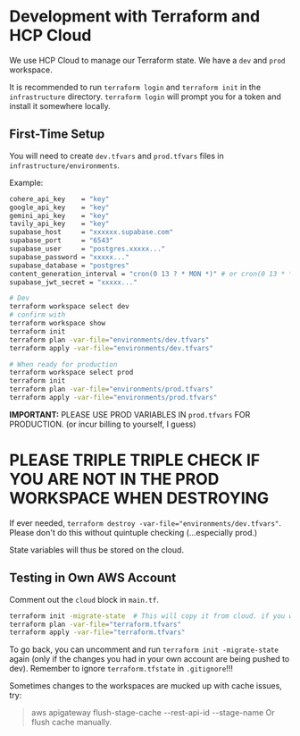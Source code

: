 # Development with Terraform and HCP Cloud

We use HCP Cloud to manage our Terraform state.
We have a `dev` and `prod` workspace.

It is recommended to run `terraform login` and `terraform init` in the `infrastructure` directory. `terraform login` will prompt you for a token and install it somewhere locally.

## First-Time Setup
You will need to create `dev.tfvars` and `prod.tfvars` files in `infrastructure/environments`.

Example:
```sh
cohere_api_key    = "key"
google_api_key    = "key"
gemini_api_key    = "key"
tavily_api_key    = "key"
supabase_host     = "xxxxxx.supabase.com"
supabase_port     = "6543"
supabase_user     = "postgres.xxxxx..."
supabase_password = "xxxxx..."
supabase_database = "postgres"
content_generation_interval = "cron(0 13 ? * MON *)" # or cron(0 13 * * ? *) for prod
supabase_jwt_secret = "xxxxx..."
```

```sh
# Dev
terraform workspace select dev
# confirm with
terraform workspace show
terraform init
terraform plan -var-file="environments/dev.tfvars"
terraform apply -var-file="environments/dev.tfvars"

# When ready for production
terraform workspace select prod
terraform init
terraform plan -var-file="environments/prod.tfvars"
terraform apply -var-file="environments/prod.tfvars"
```

**IMPORTANT:** PLEASE USE PROD VARIABLES IN `prod.tfvars` FOR PRODUCTION. (or incur billing to yourself, I guess)

# PLEASE TRIPLE TRIPLE CHECK IF YOU ARE NOT IN THE PROD WORKSPACE WHEN DESTROYING
If ever needed, `terraform destroy -var-file="environments/dev.tfvars"`.
Please don't do this without quintuple checking (...especially prod.)

State variables will thus be stored on the cloud.

## Testing in Own AWS Account
Comment out the `cloud` block in `main.tf`.
```sh
terraform init -migrate-state  # This will copy it from cloud. if you want to start fresh, don't use this flag.
terraform plan -var-file="terraform.tfvars"
terraform apply -var-file="terraform.tfvars"
```

To go back, you can uncomment and run `terraform init -migrate-state` again (only if the changes you had in your own account are being pushed to dev).
Remember to ignore `terraform.tfstate` in `.gitignore`!!!

Sometimes changes to the workspaces are mucked up with cache issues, try:
> aws apigateway flush-stage-cache --rest-api-id <api-id> --stage-name <stage-name>
Or flush cache manually.